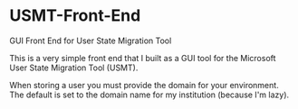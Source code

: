 # USMT-Front-End
GUI Front End for User State Migration Tool

This is a very simple front end that I built as a GUI tool for the Microsoft User State Migration Tool (USMT). 

When storing a user you must provide the domain for your environment. The default is set to the domain name for my institution (because I'm lazy).
